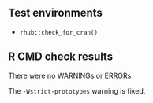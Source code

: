 ## Test environments
* `rhub::check_for_cran()`
  
## R CMD check results
There were no WARNINGs or ERRORs.

The `-Wstrict-prototypes` warning is fixed.
